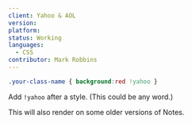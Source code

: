 ```yaml
---
client: Yahoo & AOL
version:
platform:
status: Working
languages:
  - CSS
contributor: Mark Robbins
---
```


```css
.your-class-name { background:red !yahoo }
```

Add `!yahoo` after a style. (This could be any word.)

This will also render on some older versions of Notes.
